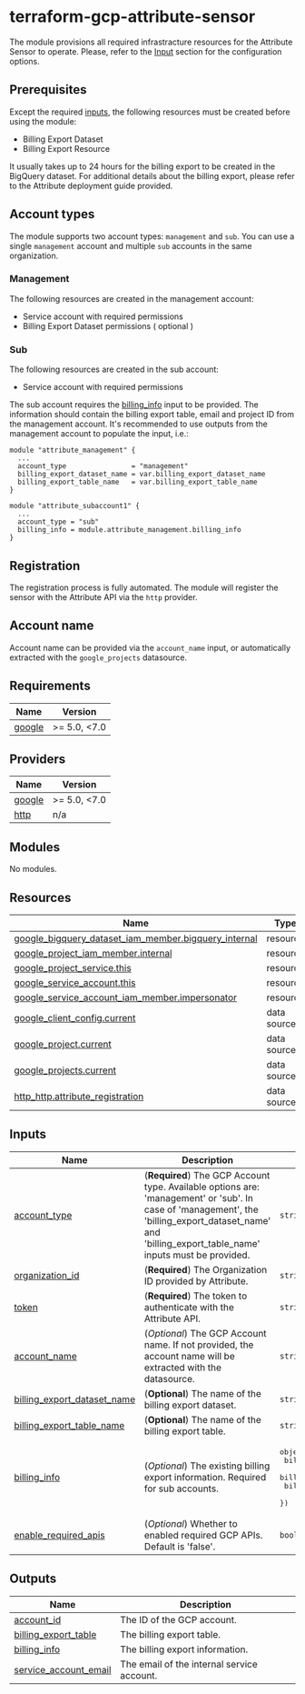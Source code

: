 # terraform-gcp-attribute-sensor
The module provisions all required infrastracture resources for the Attribute Sensor to operate. Please, refer to the [Input](#inputs) section for the configuration options.
## Prerequisites
Except the required [inputs](#inputs), the following resources must be created before using the module:
- Billing Export Dataset
- Billing Export Resource

It usually takes up to 24 hours for the billing export to be created in the BigQuery dataset. For additional details about the billing export, please refer to the Attribute deployment guide provided.
## Account types
The module supports two account types: `management` and `sub`. You can use a single `management` account and multiple `sub` accounts in the same organization.
### Management
The following resources are created in the management account:
- Service account with required permissions
- Billing Export Dataset permissions ( optional )
### Sub
The following resources are created in the sub account:
- Service account with required permissions

The sub account requires the [billing\_info](#input\_billing\_info) input to be provided. The information should contain the billing export table, email and project ID from the management account. It's recommended to use outputs from the management account to populate the input, i.e.:
```hcl
module "attribute_management" {
  ...
  account_type                = "management"
  billing_export_dataset_name = var.billing_export_dataset_name
  billing_export_table_name   = var.billing_export_table_name
}

module "attribute_subaccount1" {
  ...
  account_type = "sub"
  billing_info = module.attribute_management.billing_info
}
```
## Registration
The registration process is fully automated. The module will register the sensor with the Attribute API via the `http` provider.
## Account name
Account name can be provided via the `account_name` input, or automatically extracted with the `google_projects` datasource.
<!-- BEGIN_TF_DOCS -->
## Requirements

| Name                                                             | Version      |
| ---------------------------------------------------------------- | ------------ |
| <a name="requirement_google"></a> [google](#requirement\_google) | >= 5.0, <7.0 |

## Providers

| Name                                                       | Version      |
| ---------------------------------------------------------- | ------------ |
| <a name="provider_google"></a> [google](#provider\_google) | >= 5.0, <7.0 |
| <a name="provider_http"></a> [http](#provider\_http)       | n/a          |

## Modules

No modules.

## Resources

| Name                                                                                                                                                               | Type        |
| ------------------------------------------------------------------------------------------------------------------------------------------------------------------ | ----------- |
| [google_bigquery_dataset_iam_member.bigquery_internal](https://registry.terraform.io/providers/hashicorp/google/latest/docs/resources/bigquery_dataset_iam_member) | resource    |
| [google_project_iam_member.internal](https://registry.terraform.io/providers/hashicorp/google/latest/docs/resources/project_iam_member)                            | resource    |
| [google_project_service.this](https://registry.terraform.io/providers/hashicorp/google/latest/docs/resources/project_service)                                      | resource    |
| [google_service_account.this](https://registry.terraform.io/providers/hashicorp/google/latest/docs/resources/service_account)                                      | resource    |
| [google_service_account_iam_member.impersonator](https://registry.terraform.io/providers/hashicorp/google/latest/docs/resources/service_account_iam_member)        | resource    |
| [google_client_config.current](https://registry.terraform.io/providers/hashicorp/google/latest/docs/data-sources/client_config)                                    | data source |
| [google_project.current](https://registry.terraform.io/providers/hashicorp/google/latest/docs/data-sources/project)                                                | data source |
| [google_projects.current](https://registry.terraform.io/providers/hashicorp/google/latest/docs/data-sources/projects)                                              | data source |
| [http_http.attribute_registration](https://registry.terraform.io/providers/hashicorp/http/latest/docs/data-sources/http)                                           | data source |

## Inputs

| Name                                                                                                                      | Description                                                                                                                                                                                                  | Type                                                                                                                                                      | Default                                                                                                                  | Required |
| ------------------------------------------------------------------------------------------------------------------------- | ------------------------------------------------------------------------------------------------------------------------------------------------------------------------------------------------------------ | --------------------------------------------------------------------------------------------------------------------------------------------------------- | ------------------------------------------------------------------------------------------------------------------------ | :------: |
| <a name="input_account_type"></a> [account\_type](#input\_account\_type)                                                  | (**Required**) The GCP Account type. Available options are: 'management' or 'sub'. In case of 'management', the 'billing\_export\_dataset\_name' and 'billing\_export\_table\_name' inputs must be provided. | `string`                                                                                                                                                  | n/a                                                                                                                      |   yes    |
| <a name="input_organization_id"></a> [organization\_id](#input\_organization\_id)                                         | (**Required**) The Organization ID provided by Attribute.                                                                                                                                                    | `string`                                                                                                                                                  | n/a                                                                                                                      |   yes    |
| <a name="input_token"></a> [token](#input\_token)                                                                         | (**Required**) The token to authenticate with the Attribute API.                                                                                                                                             | `string`                                                                                                                                                  | n/a                                                                                                                      |   yes    |
| <a name="input_account_name"></a> [account\_name](#input\_account\_name)                                                  | (*Optional*) The GCP Account name. If not provided, the account name will be extracted with the datasource.                                                                                                  | `string`                                                                                                                                                  | `""`                                                                                                                     |    no    |
| <a name="input_billing_export_dataset_name"></a> [billing\_export\_dataset\_name](#input\_billing\_export\_dataset\_name) | (**Optional**) The name of the billing export dataset.                                                                                                                                                       | `string`                                                                                                                                                  | `""`                                                                                                                     |    no    |
| <a name="input_billing_export_table_name"></a> [billing\_export\_table\_name](#input\_billing\_export\_table\_name)       | (**Optional**) The name of the billing export table.                                                                                                                                                         | `string`                                                                                                                                                  | `""`                                                                                                                     |    no    |
| <a name="input_billing_info"></a> [billing\_info](#input\_billing\_info)                                                  | (*Optional*) The existing billing export information. Required for sub accounts.                                                                                                                             | <pre>object({<br>    billing_export_table      = string<br>    billing_export_email      = string<br>    billing_export_project_id = string<br>  })</pre> | <pre>{<br>  "billing_export_email": "",<br>  "billing_export_project_id": "",<br>  "billing_export_table": ""<br>}</pre> |    no    |
| <a name="input_enable_required_apis"></a> [enable\_required\_apis](#input\_enable\_required\_apis)                        | (*Optional*) Whether to enabled required GCP APIs. Default is 'false'.                                                                                                                                       | `bool`                                                                                                                                                    | `false`                                                                                                                  |    no    |

## Outputs

| Name                                                                                                    | Description                                |
| ------------------------------------------------------------------------------------------------------- | ------------------------------------------ |
| <a name="output_account_id"></a> [account\_id](#output\_account\_id)                                    | The ID of the GCP account.                 |
| <a name="output_billing_export_table"></a> [billing\_export\_table](#output\_billing\_export\_table)    | The billing export table.                  |
| <a name="output_billing_info"></a> [billing\_info](#output\_billing\_info)                              | The billing export information.            |
| <a name="output_service_account_email"></a> [service\_account\_email](#output\_service\_account\_email) | The email of the internal service account. |
<!-- END_TF_DOCS -->